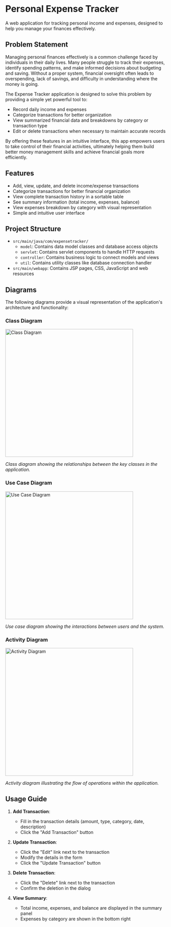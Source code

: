 # Personal Expense Tracker

A web application for tracking personal income and expenses, designed to help you manage your finances effectively.

## Problem Statement

Managing personal finances effectively is a common challenge faced by individuals in their daily lives.
Many people struggle to track their expenses, identify spending patterns, and make informed decisions
about budgeting and saving. Without a proper system, financial oversight often leads to overspending,
lack of savings, and difficulty in understanding where the money is going.

The Expense Tracker application is designed to solve this problem by providing a simple yet powerful
tool to:

- Record daily income and expenses
- Categorize transactions for better organization
- View summarized financial data and breakdowns by category or transaction type
- Edit or delete transactions when necessary to maintain accurate records

By offering these features in an intuitive interface, this app empowers users to take control of their
financial activities, ultimately helping them build better money management skills and achieve financial
goals more efficiently.

## Features

- Add, view, update, and delete income/expense transactions
- Categorize transactions for better financial organization
- View complete transaction history in a sortable table
- See summary information (total income, expenses, balance)
- View expenses breakdown by category with visual representation
- Simple and intuitive user interface

## Project Structure

- `src/main/java/com/expensetracker/`
  - `model`: Contains data model classes and database access objects
  - `servlet`: Contains servlet components to handle HTTP requests
  - `controller`: Contains business logic to connect models and views
  - `util`: Contains utility classes like database connection handler
- `src/main/webapp`: Contains JSP pages, CSS, JavaScript and web resources

## Diagrams

The following diagrams provide a visual representation of the application's architecture and functionality:

### Class Diagram

<img src="https://drive.google.com/uc?export=view&id=1mcX2GH5x3ehqZCdFvFLXGmriUlTypjet" alt="Class Diagram" width="400">

_Class diagram showing the relationships between the key classes in the application._

### Use Case Diagram

<img src="https://drive.google.com/uc?export=view&id=10vrzy96yyDXSC95vcCKIgCOqHIHcrUFS" alt="Use Case Diagram" width="400">

_Use case diagram showing the interactions between users and the system._

### Activity Diagram

<img src="https://drive.google.com/uc?export=view&id=1JylLqxF6BuFnWnA61xyQIrx3ZcyntNnI" alt="Activity Diagram" width="400">

_Activity diagram illustrating the flow of operations within the application._

## Usage Guide

1. **Add Transaction**:

   - Fill in the transaction details (amount, type, category, date, description)
   - Click the "Add Transaction" button

2. **Update Transaction**:

   - Click the "Edit" link next to the transaction
   - Modify the details in the form
   - Click the "Update Transaction" button

3. **Delete Transaction**:

   - Click the "Delete" link next to the transaction
   - Confirm the deletion in the dialog

4. **View Summary**:
   - Total income, expenses, and balance are displayed in the summary panel
   - Expenses by category are shown in the bottom right
